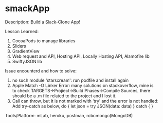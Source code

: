 # smackApp

Description:
Build a Slack-Clone App!

Lesson Learned:
1. CocoaPods to manage libraries
2. Sliders
3. GradientView
4. Web request and API, Hosting API, Locally Hosting API, Alamofire lib
5. SwiftyJSON lib

Issue encounterd and how to solve:
1. no such module 'starscream': run podfile and install again
2. Apple Match -O Linker Error: many solutions on stackoverflow, mine is to check TARGETS->Projiect->Build Phases->Compile Sources, there should be a .m file related to the project and I lost it.
3. Call can throw, but it is not marked with ‘try’ and the error is not handled:
    Add try-catch as below,
    do {
        let json = try JSON(data: data)
    }
    catch {
    }

Tools/Platform:
mLab, heroku, postman, robomongo(MongoDB)
